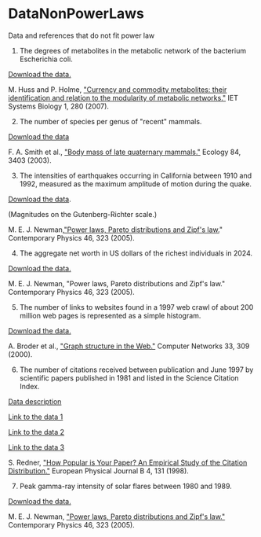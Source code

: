 # DataNonPowerLaws
Data and references that do not fit power law


1. The degrees of metabolites in the metabolic network of the bacterium Escherichia coli.
 
[Download the data.](Data/ecoli-degree.txt)


M. Huss and P. Holme, ["Currency and commodity metabolites: their identification and relation to the modularity of metabolic networks."](http://arxiv.org/abs/q-bio/0603038) IET Systems Biology 1, 280 (2007).

2. The number of species per genus of "recent" mammals.
   
[Download the data](Data/MOMv3.3.txt)

F. A. Smith et al., ["Body mass of late quaternary mammals."](http://dx.doi.org/10.1890/02-9003) Ecology 84, 3403 (2003).


3. The intensities of earthquakes occurring in California between 1910 and 1992, measured as the maximum amplitude of motion during the quake.
   
[Download the data](Data/quakes.txt). 

(Magnitudes on the Gutenberg-Richter scale.)

M. E. J. Newman,["Power laws, Pareto distributions and Zipf's law.](http://arxiv.org/abs/cond-mat/0412004)" Contemporary Physics 46, 323 (2005).

4. The aggregate net worth in US dollars of the richest individuals in 2024.
   
[Download the data.](/Data/Data/Billionaires_Statistics_Dataset_Two_Columns.tsv) 

M. E. J. Newman, "Power laws, Pareto distributions and Zipf's law." Contemporary Physics 46, 323 (2005).


5. The number of links to websites found in a 1997 web crawl of about 200 million web pages is represented as a simple histogram.
   
[Download the data.](Data/weblinks.hist)

A. Broder et al., ["Graph structure in the Web."](http://dx.doi.org/10.1016/S1389-1286(00)00083-9) Computer Networks 33, 309 (2000).

6. The number of citations received between publication and June 1997 by scientific papers published in 1981 and listed in the Science Citation Index.

[Data description](https://physics.bu.edu/~redner/projects/citation/index.html)

[Link to the data 1](Data/CitationCount1120TopPhysiciste1981_1997.txt)

[Link to the data 2](Data/CitationDistributionISICataloguedPapers.txt)

[Link to the data 3](Data/CitationDistributionISICataloguedPapers.txt)


S. Redner, ["How Popular is Your Paper? An Empirical Study of the Citation Distribution."](http://arxiv.org/abs/cond-mat/9804163) European Physical Journal B 4, 131 (1998).

7. Peak gamma-ray intensity of solar flares between 1980 and 1989.
   
[Download the data.](Data/flares.txt)

M. E. J. Newman, ["Power laws, Pareto distributions and Zipf's law."](http://arxiv.org/abs/cond-mat/0412004) Contemporary Physics 46, 323 (2005).







